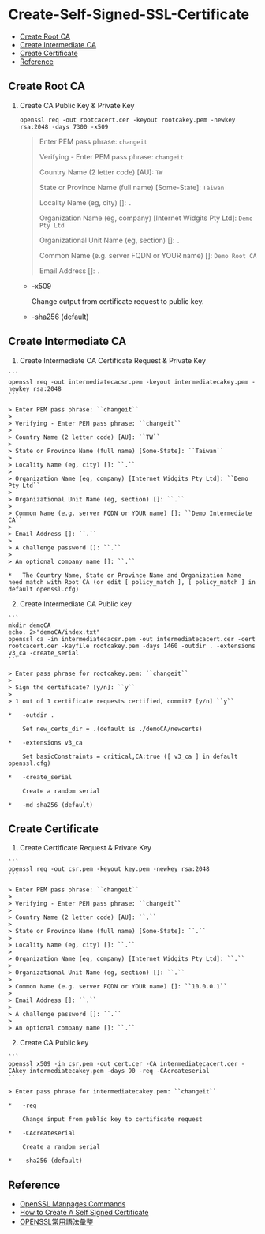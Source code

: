 # Create-Self-Signed-SSL-Certificate

* [Create Root CA](#create-root-ca)
* [Create Intermediate CA](#create-intermediate-ca)
* [Create Certificate](#create-certificate)
* [Reference](#reference)

## Create Root CA

1.  Create CA Public Key & Private Key

    ```
    openssl req -out rootcacert.cer -keyout rootcakey.pem -newkey rsa:2048 -days 7300 -x509
    ```

    > Enter PEM pass phrase: ``changeit``
    >
    > Verifying - Enter PEM pass phrase: ``changeit``
    >
    > Country Name (2 letter code) [AU]: ``TW``
    >
    > State or Province Name (full name) [Some-State]: ``Taiwan``
    >
    > Locality Name (eg, city) []: ``.``
    >
    > Organization Name (eg, company) [Internet Widgits Pty Ltd]: ``Demo Pty Ltd``
    >
    > Organizational Unit Name (eg, section) []: ``.``
    >
    > Common Name (e.g. server FQDN or YOUR name) []: ``Demo Root CA``
    >
    > Email Address []: ``.``

    *   -x509

        Change output from certificate request to public key.

    *   -sha256 (default)

## Create Intermediate CA

1.   Create Intermediate CA Certificate Request & Private Key

    ```
    openssl req -out intermediatecacsr.pem -keyout intermediatecakey.pem -newkey rsa:2048
    ```

    > Enter PEM pass phrase: ``changeit``
    >
    > Verifying - Enter PEM pass phrase: ``changeit``
    >
    > Country Name (2 letter code) [AU]: ``TW``
    >
    > State or Province Name (full name) [Some-State]: ``Taiwan``
    >
    > Locality Name (eg, city) []: ``.``
    >
    > Organization Name (eg, company) [Internet Widgits Pty Ltd]: ``Demo Pty Ltd``
    >
    > Organizational Unit Name (eg, section) []: ``.``
    >
    > Common Name (e.g. server FQDN or YOUR name) []: ``Demo Intermediate CA``
    >
    > Email Address []: ``.``
    >
    > A challenge password []: ``.``
    >
    > An optional company name []: ``.``

    *   The Country Name, State or Province Name and Organization Name need match with Root CA (or edit [ policy_match ], [ policy_match ] in default openssl.cfg)

2.   Create Intermediate CA Public key

    ```
    mkdir demoCA
    echo. 2>"demoCA/index.txt"
    openssl ca -in intermediatecacsr.pem -out intermediatecacert.cer -cert rootcacert.cer -keyfile rootcakey.pem -days 1460 -outdir . -extensions v3_ca -create_serial
    ```

    > Enter pass phrase for rootcakey.pem: ``changeit``
    >
    > Sign the certificate? [y/n]: ``y``
    >
    > 1 out of 1 certificate requests certified, commit? [y/n] ``y``

    *   -outdir .

        Set new_certs_dir = .(default is ./demoCA/newcerts)

    *   -extensions v3_ca

        Set basicConstraints = critical,CA:true ([ v3_ca ] in default openssl.cfg)

    *   -create_serial

        Create a random serial

    *   -md sha256 (default)

## Create Certificate

1.   Create Certificate Request & Private Key

    ```
    openssl req -out csr.pem -keyout key.pem -newkey rsa:2048
    ```

    > Enter PEM pass phrase: ``changeit``
    >
    > Verifying - Enter PEM pass phrase: ``changeit``
    >
    > Country Name (2 letter code) [AU]: ``.``
    >
    > State or Province Name (full name) [Some-State]: ``.``
    >
    > Locality Name (eg, city) []: ``.``
    >
    > Organization Name (eg, company) [Internet Widgits Pty Ltd]: ``.``
    >
    > Organizational Unit Name (eg, section) []: ``.``
    >
    > Common Name (e.g. server FQDN or YOUR name) []: ``10.0.0.1``
    >
    > Email Address []: ``.``
    >
    > A challenge password []: ``.``
    >
    > An optional company name []: ``.``

2.   Create CA Public key

    ```
    openssl x509 -in csr.pem -out cert.cer -CA intermediatecacert.cer -CAkey intermediatecakey.pem -days 90 -req -CAcreateserial
    ```

    > Enter pass phrase for intermediatecakey.pem: ``changeit``

    *   -req

        Change input from public key to certificate request

    *   -CAcreateserial

        Create a random serial

    *   -sha256 (default)

## Reference
* [OpenSSL Manpages Commands](https://www.openssl.org/docs/manmaster/man1/)
* [How to Create A Self Signed Certificate](https://www.sslshopper.com/article-how-to-create-a-self-signed-certificate.html)
* [OPENSSL常用語法彙整](https://www.sslbuyer.com/index.php?option=com_content&view=article&id=129:openssl-command-intro&catid=25&Itemid=4031)
